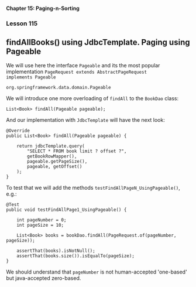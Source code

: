 #### Chapter 15: Paging-n-Sorting
###  Lesson 115
## findAllBooks() using JdbcTemplate. Paging using Pageable<T>

We will use here the interface <code>Pageable</code> and its the most popular implementation 
<code>PageRequest extends AbstractPageRequest implements Pageable</code>

    org.springframework.data.domain.Pageable

We will introduce one more overloading of <code>findAll</code> to the <code>BookDao</code> class:

    List<Book> findAll(Pageable pageable);

And our implementation with <code>JdbcTemplate</code> will have the next look:

    @Override 
    public List<Book> findAll(Pageable pageable) {
        
        return jdbcTemplate.query(
            "SELECT * FROM book limit ? offset ?",
            getBookRowMapper(),
            pageable.getPageSize(),
            pageable, getOffset()
        );
    }

To test that we will add the methods <code>testFindAllPageN_UsingPageable()</code>, e.g.:

    @Test
    public void testFindAllPage1_UsingPageable() {
        
        int pageNumber = 0;
        int pageSize = 10;        

        List<Book> books = bookDao.findAll(PageRequest.of(pageNumber, pageSize));
        
        assertThat(books).isNotNull();
        assertThat(books.size()).isEqualTo(pageSize);
    }
   
We should understand that <code>pageNumber</code> is not human-accepted 'one-based' but java-accepted zero-based.